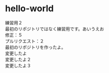 # hello-world
練習用２<br>
最初のリポジトリではなく練習用です。あいうえお<br>
修正：５<br>
プルリクエスト：２<br>
最初のリポジトリを作ったよ。<br>
変更したよ<br>
変更したよ２<br>
変更したよ３<br>
